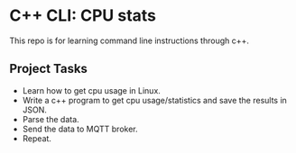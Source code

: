 # C++ CLI: CPU stats
This repo is for learning command line instructions through c++. 

## Project Tasks
- Learn how to get cpu usage in Linux.
- Write a c++ program to get cpu usage/statistics and save the results in JSON.
- Parse the data.
- Send the data to MQTT broker.
- Repeat.
